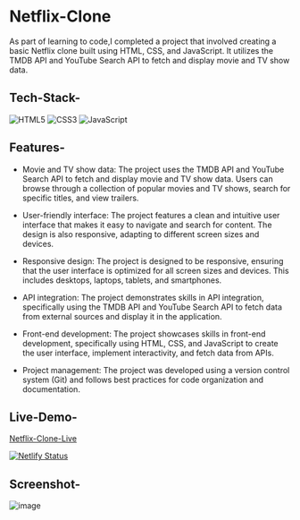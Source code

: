 # Netflix-Clone

As part of learning to code,I completed a project that involved creating a basic Netflix clone built using HTML, CSS, and JavaScript. It utilizes the TMDB API and YouTube Search API to fetch and display movie and TV show data.

## Tech-Stack-

<div align="left">
<img alt="HTML5" src="https://img.shields.io/badge/html5-%23E34F26.svg?style=for-the-badge&logo=html5&logoColor=white"/>
<img alt="CSS3" src="https://img.shields.io/badge/css3-%231572B6.svg?style=for-the-badge&logo=css3&logoColor=white"/> 
<img alt="JavaScript" src="https://img.shields.io/badge/javascript-%23323330.svg?style=for-the-badge&logo=javascript&logoColor=%23F7DF1E"/>
</div>



## Features-

- Movie and TV show data: The project uses the TMDB API and YouTube Search API to fetch and display movie and TV show data. Users can browse through a collection of popular movies and TV shows, search for specific titles, and view trailers.

- User-friendly interface: The project features a clean and intuitive user interface that makes it easy to navigate and search for content. The design is also responsive, adapting to different screen sizes and devices.

- Responsive design: The project is designed to be responsive, ensuring that the user interface is optimized for all screen sizes and devices. This includes desktops, laptops, tablets, and smartphones.

- API integration: The project demonstrates skills in API integration, specifically using the TMDB API and YouTube Search API to fetch data from external sources and display it in the application.

- Front-end development: The project showcases skills in front-end development, specifically using HTML, CSS, and JavaScript to create the user interface, implement interactivity, and fetch data from APIs.

- Project management: The project was developed using a version control system (Git) and follows best practices for code organization and documentation.

## Live-Demo-

[Netflix-Clone-Live](https://netflix-clone-wd.netlify.app/)


[![Netlify Status](https://api.netlify.com/api/v1/badges/e37fba97-0766-4626-9212-06a9fa3e5f00/deploy-status)](https://app.netlify.com/sites/animated-marshmallow-d90790/deploys)


## Screenshot-

![image](https://user-images.githubusercontent.com/48729682/227184261-88aca988-1aa2-4472-aa87-7b6f51d6f4b4.png)



